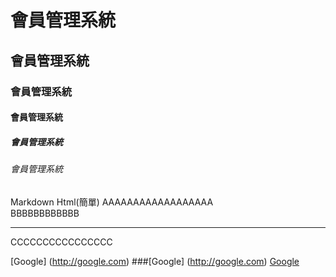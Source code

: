# 會員管理系統
## 會員管理系統
### 會員管理系統
#### 會員管理系統
##### 會員管理系統
###### 會員管理系統

Markdown
Html(簡單)
AAAAAAAAAAAAAAAAAA<br>
BBBBBBBBBBBB
<hr>
CCCCCCCCCCCCCCCC

[Google] (http://google.com)
###[Google] (http://google.com)
[Google](http://google.com)
